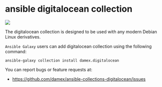 # ansible digitalocean collection

[![](https://github.com/damex/ansible-collections-digitalocean/workflows/linting/badge.svg)](https://github.com/damex/ansible-collections-digitalocean/actions)

The digitalocean collection is designed to be used with any modern Debian Linux derivatives.

`Ansible Galaxy` users can add digitalocean collection using the following command:

`ansible-galaxy collection install damex.digitalocean`

You can report bugs or feature requests at:

* https://github.com/damex/ansible-collections-digitalocean/issues
